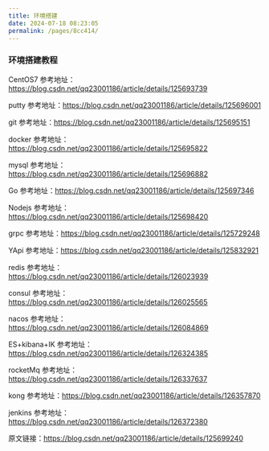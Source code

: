 ```yaml
---
title: 环境搭建
date: 2024-07-18 08:23:05
permalink: /pages/8cc414/
---
```


### 环境搭建教程

CentOS7 参考地址：https://blog.csdn.net/qq23001186/article/details/125693739

putty 参考地址：https://blog.csdn.net/qq23001186/article/details/125696001

git 参考地址：https://blog.csdn.net/qq23001186/article/details/125695151

docker 参考地址：https://blog.csdn.net/qq23001186/article/details/125695822

mysql 参考地址：https://blog.csdn.net/qq23001186/article/details/125696882

Go 参考地址：https://blog.csdn.net/qq23001186/article/details/125697346

Nodejs 参考地址：https://blog.csdn.net/qq23001186/article/details/125698420

grpc 参考地址：https://blog.csdn.net/qq23001186/article/details/125729248

YApi 参考地址：https://blog.csdn.net/qq23001186/article/details/125832921

redis 参考地址：https://blog.csdn.net/qq23001186/article/details/126023939

consul 参考地址：https://blog.csdn.net/qq23001186/article/details/126025565

nacos 参考地址：https://blog.csdn.net/qq23001186/article/details/126084869

ES+kibana+IK 参考地址：https://blog.csdn.net/qq23001186/article/details/126324385

rocketMq 参考地址：https://blog.csdn.net/qq23001186/article/details/126337637

kong 参考地址：https://blog.csdn.net/qq23001186/article/details/126357870

jenkins 参考地址：https://blog.csdn.net/qq23001186/article/details/126372380

原文链接：https://blog.csdn.net/qq23001186/article/details/125699240
